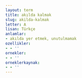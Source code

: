 ```yaml
---
layout: term
title: akılda kalmak
slug: akilda-kalmak
letter: A
lisan: Türkçe
anlamlar:
- akılda yer etmek, unutulmamak
ozellikler:
- - ''
ornekler:
- - ''
orneklerkaynak:
- - ''
---
```

